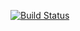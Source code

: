 [![Build Status](https://travis-ci.org/bng11cal/Projectc110.svg?branch=master)](https://travis-ci.org/bng11cal/Projectc110)
